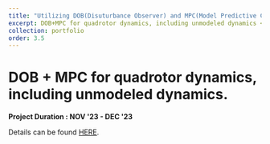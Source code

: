 ```yaml
---
title: "Utilizing DOB(Disuturbance Observer) and MPC(Model Predictive Control) on Quadrotor-Delivery application"
excerpt: DOB+MPC for quadrotor dynamics, including unmodeled dynamics <br/><img src='/images/portfolio_img/tau_0.001_ani.gif' width='500' height='300'> 
collection: portfolio
order: 3.5
---
```


# DOB + MPC for quadrotor dynamics, including unmodeled dynamics.

**Project Duration : NOV '23 - DEC '23**

Details can be found [HERE](https://jangminhyuk.github.io/posts/2024/01/DOB_MPC/simulation_Quadrotor_Delivery).

